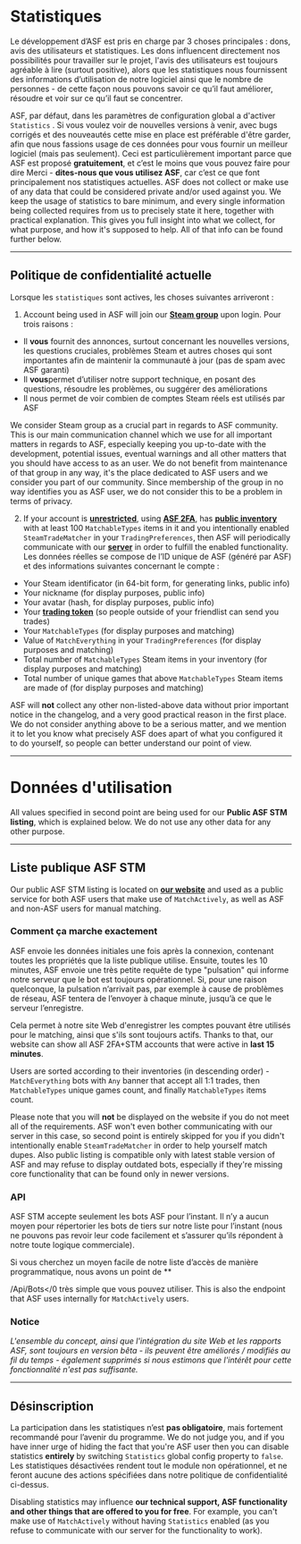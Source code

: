 # Statistiques

Le développement d’ASF est pris en charge par 3 choses principales : dons, avis des utilisateurs et  statistiques. Les dons influencent directement nos possibilités pour travailler sur le projet, l'avis des utilisateurs est toujours agréable à lire (surtout positive), alors que les statistiques nous fournissent des informations d’utilisation de notre logiciel ainsi que le nombre de personnes - de cette façon nous pouvons savoir ce qu’il faut améliorer, résoudre et voir sur ce qu’il faut se concentrer.

ASF, par défaut, dans les paramètres de configuration global a d'activer `Statistics` . Si vous voulez voir de nouvelles versions à venir,   avec bugs corrigés et des nouveautés cette mise en place est préférable d'être garder, afin que nous fassions usage de ces données pour vous fournir un meilleur logiciel (mais pas seulement). Ceci est particulièrement important parce que ASF est proposé **gratuitement**, et c’est le moins que vous pouvez faire pour dire Merci - **dites-nous que vous utilisez ASF**, car c’est ce que font principalement nos statistiques actuelles. ASF does not collect or make use of any data that could be considered private and/or used against you. We keep the usage of statistics to bare minimum, and every single information being collected requires from us to precisely state it here, together with practical explanation. This gives you full insight into what we collect, for what purpose, and how it's supposed to help. All of that info can be found further below.

---

## Politique de confidentialité actuelle

Lorsque les `statistiques` sont actives, les choses suivantes arriveront :

1. Account being used in ASF will join our **[Steam group](https://steamcommunity.com/gid/103582791440160998)** upon login. Pour trois raisons :

* Il **vous** fournit des annonces, surtout concernant les nouvelles versions, les questions cruciales,  problèmes Steam et autres choses qui sont importantes afin de maintenir la communauté  à jour (pas de spam  avec ASF garanti)
* Il **vous**permet d’utiliser notre support technique, en posant des questions, résoudre les problèmes, ou suggérer des améliorations
* Il nous permet de voir combien de comptes Steam réels  est utilisés par ASF

We consider Steam group as a crucial part in regards to ASF community. This is our main communication channel which we use for all important matters in regards to ASF, especially keeping you up-to-date with the development, potential issues, eventual warnings and all other matters that you should have access to as an user. We do not benefit from maintenance of that group in any way, it's the place dedicated to ASF users and we consider you part of our community. Since membership of the group in no way identifies you as ASF user, we do not consider this to be a problem in terms of privacy.

2. If your account is **[unrestricted](https://support.steampowered.com/kb_article.php?ref=3330-IAGK-7663)**, using **[ASF 2FA](https://github.com/JustArchiNET/ArchiSteamFarm/wiki/Two-factor-authentication#asf-2fa)**, has **[public inventory](https://steamcommunity.com/my/edit/settings)** with at least 100 `MatchableTypes` items in it and you intentionally enabled `SteamTradeMatcher` in your `TradingPreferences`, then ASF will periodically communicate with our **[server](https://asf.justarchi.net)** in order to fulfill the enabled functionality. Les données réelles se compose de l’ID unique de ASF (généré par ASF) et des informations suivantes concernant le compte :

* Your Steam identificator (in 64-bit form, for generating links, public info)
* Your nickname (for display purposes, public info)
* Your avatar (hash, for display purposes, public info)
* Your **[trading token](https://steamcommunity.com/my/tradeoffers/privacy)** (so people outside of your friendlist can send you trades)
* Your `MatchableTypes` (for display purposes and matching)
* Value of `MatchEverything` in your `TradingPreferences` (for display purposes and matching)
* Total number of `MatchableTypes` Steam items in your inventory (for display purposes and matching)
* Total number of unique games that above `MatchableTypes` Steam items are made of (for display purposes and matching)

ASF will **not** collect any other non-listed-above data without prior important notice in the changelog, and a very good practical reason in the first place. We do not consider anything above to be a serious matter, and we mention it to let you know what precisely ASF does apart of what you configured it to do yourself, so people can better understand our point of view.

---

# Données d'utilisation

All values specified in second point are being used for our **Public ASF STM listing**, which is explained below. We do not use any other data for any other purpose.

---

## Liste publique ASF STM

Our public ASF STM listing is located on **[our website](https://asf.justarchi.net/STM)** and used as a public service for both ASF users that make use of `MatchActively`, as well as ASF and non-ASF users for manual matching.

### Comment ça marche exactement

ASF envoie les données initiales une fois après la connexion, contenant toutes les propriétés que la liste publique utilise. Ensuite, toutes les 10 minutes, ASF envoie une très petite requête de type "pulsation" qui informe notre serveur que le bot est toujours opérationnel. Si, pour une raison quelconque, la pulsation n’arrivait pas, par exemple à cause de problèmes de réseau, ASF tentera de l’envoyer à chaque minute, jusqu’à ce que le serveur l’enregistre.

Cela permet à notre site Web d'enregistrer les comptes pouvant être utilisés pour le matching, ainsi que s'ils sont toujours actifs. Thanks to that, our website can show all ASF 2FA+STM accounts that were active in **last 15 minutes**.

Users are sorted according to their inventories (in descending order) - `MatchEverything` bots with `Any` banner that accept all 1:1 trades, then `MatchableTypes` unique games count, and finally `MatchableTypes` items count.

Please note that you will **not** be displayed on the website if you do not meet all of the requirements. ASF won't even bother communicating with our server in this case, so second point is entirely skipped for you if you didn't intentionally enable `SteamTradeMatcher` in order to help yourself match dupes. Also public listing is compatible only with latest stable version of ASF and may refuse to display outdated bots, especially if they're missing core functionality that can be found only in newer versions.

### API

ASF STM accepte seulement les bots ASF pour l’instant. Il n’y a aucun moyen pour répertorier les bots de tiers sur notre liste pour l’instant (nous ne pouvons pas revoir leur code facilement et s’assurer qu’ils répondent à notre toute logique commerciale).

Si vous cherchez un moyen facile de notre liste d’accès de manière programmatique, nous avons un point de **

/Api/Bots</0 très simple que vous pouvez utiliser. This is also the endpoint that ASF uses internally for `MatchActively` users.</p> 



### Notice

*L'ensemble du concept, ainsi que l'intégration du site Web et les rapports ASF, sont toujours en version bêta - ils peuvent être améliorés / modifiés au fil du temps - également supprimés si nous estimons que l'intérêt pour cette fonctionnalité n'est pas suffisante.*



---



## Désinscription

La participation dans les statistiques n’est **pas obligatoire**, mais fortement recommandé pour l’avenir du programme. We do not judge you, and if you have inner urge of hiding the fact that you're ASF user then you can disable statistics **entirely** by switching `Statistics` global config property to `false`. Les statistiques désactivées rendent tout le module non opérationnel, et ne feront aucune des actions spécifiées dans notre politique de confidentialité ci-dessus.

Disabling statistics may influence **our technical support, ASF functionality and other things that are offered to you for free**. For example, you can't make use of `MatchActively` without having `Statistics` enabled (as you refuse to communicate with our server for the functionality to work).